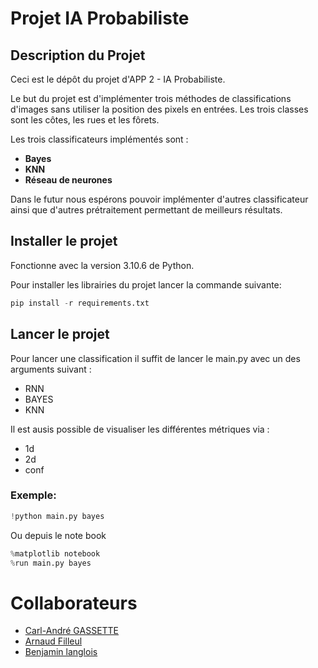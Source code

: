 # Projet IA Probabiliste

## Description du Projet
Ceci est le dépôt du projet d'APP 2 - IA Probabiliste.

Le but du projet est d'implémenter trois méthodes de classifications d'images sans utiliser la position des pixels en entrées. Les trois classes sont les côtes, les rues et les fôrets. 

Les trois classificateurs implémentés sont :
 - **Bayes**
 - **KNN**
 - **Réseau de neurones** 
 
Dans le futur nous espérons pouvoir implémenter d'autres classificateur ainsi que d'autres prétraitement permettant de meilleurs résultats.

## Installer le projet
Fonctionne avec la version 3.10.6 de Python.

Pour installer les librairies du projet lancer la commande suivante:


```python
pip install -r requirements.txt
```


## Lancer le projet
Pour lancer une classification il suffit de lancer le main.py avec un des arguments suivant :
- RNN
- BAYES
- KNN

Il est ausis possible de visualiser les différentes métriques via :
- 1d
- 2d
- conf

### Exemple:


```python
!python main.py bayes
```


Ou depuis le note book


```python
%matplotlib notebook
%run main.py bayes
```


# Collaborateurs
- [Carl-André GASSETTE](https://github.com/TheShyDev-Yoogo)
- [Arnaud Filleul](https://github.com/aRnaZ91)
- [Benjamin langlois](https://github.com/Benjaminlanglois)
